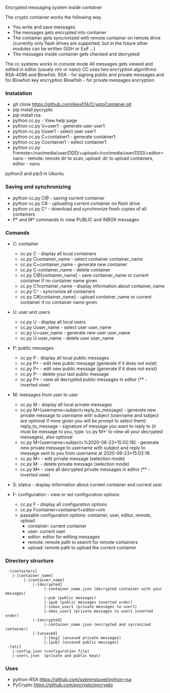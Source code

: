 Encrypted messaging system inside container

The crypto container works the following way
* You write and save messages
* The messages gets encrypted into container
* The container gets syncronized with remote container on remote drive (currently only flash drives are supported, but in the future other modules can be written (SSH or Exif ...)
* The messages inside container gets checked and decrypted

The cc systems works in console mode
All messages gets viewed and edited in editor (usualy vim or nano)
CC uses two encryption algorithms: RSA-4096 and Blowfish.
RSA - for signing public and private messages and for Blowfish key encryption
Blowfish - for private messages encryption

### Instalation

* git clone https://github.com/Alex014/CryptoContainer.git
* pip install pycrypto
* pip install rsa
* python cc.py - View help page
* python cc.py U+user1 - generate user user1
* python cc.py Uuser1 - select user user1
* python cc.py C+container1 - generate container1
* python cc.py Ccontainer1 - select container1
* python cc.py Fremote=/run/media/user/DDD/+upload=/run/media/user/DDD/+editor=nano - remote: remote dir to scan, upload: dir to upload containers, editor - nano
 
 python3 and pip3 in Ubuntu
 
### Saving and synchronizing

* python cc.py C@ - saving current container
* python cc.py C# - uploading current container on flash drive
* python cc.py C^ - download and synchronize fresh copies of all containers 
* P* and M* commands to view PUBLIC and INBOX messages
  
### Comands
 * C: container
    - cc.py C - display all local containers
    - cc.py Ccontainer_name - select container container_name
    - cc.py C+container_name - generate new container
    - cc.py C-container_name - delete container
    - cc.py C@[container_name] - save container_name or current container if no container name given
    - cc.py C?container_name - display information about container_name
    - cc.py C^ - syncronize all containers
    - cc.py C#[container_name] - upload container_name or current container if no container name given
 * U: user and users
    - cc.py U - display all local users
    - cc.py Uuser_name - select user user_name
    - cc.py U+user_name - generate new user user_name
    - cc.py U-user_name - delete user user_name
 * P: public messages
    - cc.py P - display all local public messages
    - cc.py P+ - edit new public message (generate if it does not exist)
    - cc.py P= - edit new public message (generate if it does not exist)
    - cc.py P- - delete your last public message
    - cc.py P* - view all decrypted public messages in editor (** - inverted view)
 * M: messages from user to user
    - cc.py M - display all local private messages
    - cc.py M+[username+subject+reply_to_message] - generate new private message to username with subject
(username and subject are optional if none given you will be prompt to select them)
reply_to_message - signature of message you want to reply to (it must be message to you, type 'cc.py M*' to view all your decrypted messages), also optional
    - cc.py M+[username+subject+%2020-06-23+15:02:18] - generate new private message to username with subject and reply to message sent to you from username at 2020-06-23+15:02:18
    - cc.py M= - edit private message (selection mode)
    - cc.py M- - delete private message (selection mode)
    - cc.py M* - view all decrypted private messages in editor (** - inverted view)

 * S: status - display information about current container and current user
 * F: configuration - view or set configuration options
    - cc.py F - display all configuration options
    - cc.py Fcontainer=container1+editor=vim
    - passable configuration options: container, user, editor, remote, upload
        - container: current container
        - user: current user
        - editor: editor for editing messages
        - remote: remote path to search for remote containers
        - upload: remote path to upload the current container

### Directory structure
```
 -[containers]
   |-[container_name]
        |-[container_name]
            |-[decrypted]
                 |-container_name.json (decrypted container with your messages)
                 |-pub (public messages)
                 |-ipub (public messages inverted order)
                 |-inbox_user1 (private messages to user1)
                 |-vbox_user1 (private messages to user1 inverted order)
            |-[encrypted]
                 |-container_name.json (encrypted and sycronized container)
            |-[unsaved]
                 |-[msg] (unsaved private messages)
                 |-[pub] (unsaved public messages)
 -[etc]
   |-config.json (configuration file)
   |-users.json  (private and public keys)
```

### Uses

* python-RSA https://github.com/sybrenstuvel/python-rsa
* PyCrypto https://github.com/pycrypto/pycrypto